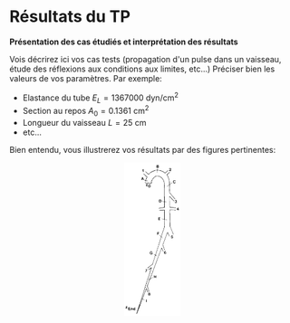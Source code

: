 # Résultats du TP

**Présentation des cas étudiés et interprétation des résultats**

Vois décrirez ici vos cas tests (propagation d'un pulse dans un vaisseau, 
étude des réflexions aux conditions aux limites, etc...)
Préciser bien les valeurs de vos paramètres. Par exemple:
 - Elastance du tube $E_L=1367000$ dyn/cm$^2$
 - Section au repos $A_0=0.1361$ cm$^2$
 - Longueur du vaisseau $L=25$ cm
 - etc...

Bien entendu, vous illustrerez vos résultats par des figures pertinentes:
<p align="center">
<img src="Images/TP/Arterial_tree.jpg" alt="Arterial Tree" style="width:20%; border:0;">
</p>
